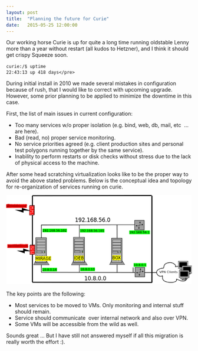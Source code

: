 ```yaml
---
layout: post
title:  "Planning the future for Curie"
date:   2015-05-25 12:00:00
---
```


Our working horse Curie is up for quite a long time running oldstable Lenny more than a year without restart (all kudos to Hetzner), and I think it should get crispy Squeeze soon.

```
curie:/$ uptime
22:43:13 up 418 days</pre>
```

During initial install in 2010 we made several mistakes in configuration because of rush, that I would like to correct with upcoming upgrade. However, some prior planning to be applied to minimize the downtime in this case. 

First, the list of main issues in current configuration:

* Too many services w/o proper isolation (e.g. bind, web, db, mail, etc  ... are here).
* Bad (read, no) proper service monitoring.
* No service priorities agreed (e.g. client production sites and personal test polygons running together by the same service).
* Inability to perform restarts or disk checks without stress due to the lack of physical access to the machine.

After some head scratching virtualization looks like to be the proper way to avoid the above stated problems. Below is the conceptual idea and topology for re-organization of services running on curie.

![curie-net](/resources/2011-05-25-planning-the-future-for-curie-1.png)

The key points are the following:

* Most services to be moved to VMs. Only monitoring and internal stuff should remain.
* Service should communicate  over internal network and also over VPN.
* Some VMs will be accessible from the wild as well.

Sounds great ... But I have still not answered myself if all this migration is really worth the effort :).

